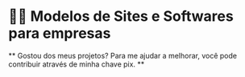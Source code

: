 # 👨‍💻 Modelos de Sites e Softwares para empresas
  ** Gostou dos meus projetos? Para me ajudar a melhorar, você pode contribuir através de minha chave pix. **